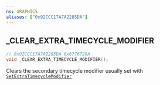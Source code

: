 ```yaml
---
ns: GRAPHICS
aliases: ["0x92CCC17A7A2285DA"]
---
```

## _CLEAR_EXTRA_TIMECYCLE_MODIFIER

```c
// 0x92CCC17A7A2285DA 0x6776720A
void _CLEAR_EXTRA_TIMECYCLE_MODIFIER();
```
Clears the secondary timecycle modifier usually set with [`SetExtraTimecycleModifier`](#_0x5096FD9CCB49056D)
